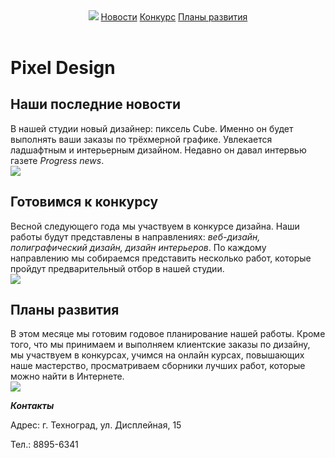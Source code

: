 <html>
    <body>
        <header>
            <img src="/uploads/2020/11/logo_0_1606475988.png"/>
            <a href="#news">Новости</a>
            <a href="#contest">Конкурс</a>
            <a href="#plans">Планы развития</a>
        </header>
         <link rel="stylesheet"href="style.css"/>
        <main>
            <h1>Pixel Design</h1>
            <h2 id="news">Наши последние новости</h2>
            <p>В нашей студии новый дизайнер: пиксель Cube. Именно он будет выполнять ваши заказы по трёхмерной графике. Увлекается ладшафтным и интерьерным дизайном. Недавно он давал интервью газете <i>Progress news</i>.<br/><img src ="/uploads/2020/11/news_0_1606476698.png"></p>
            <h2 id="contest">Готовимся к конкурсу</h2>
            <p>Весной следующего года мы участвуем в конкурсе дизайна. Наши работы будут представлены в направлениях: <i>веб-дизайн, полиграфический дизайн, дизайн интерьеров</i>. По каждому направлению мы собираемся представить несколько работ, которые пройдут предварительный отбор в нашей студии.<br/><img src="/uploads/2020/11/pixel-cells-3702056_1280_0_1606479607.png"/></p>
            <h2 contest="plans">Планы развития</h2>
            <p>В этом месяце мы готовим годовое планирование нашей работы. Кроме того, что мы принимаем и выполняем клиентские заказы по дизайну, мы участвуем в конкурсах, учимся на онлайн курсах, повышающих наше мастерство, просматриваем сборники лучших работ, которые можно найти в Интернете.<br/><img src="/uploads/2020/11/plans_0_1606479762.png"/></p>
        </main>
        <footer>
            <p><b><i>Контакты</i></b></p>
            <p>Адрес: г. Техноград, ул. Дисплейная, 15</p>
            <p>Тел.: 8895-6341</p>
        </footer>
    </body>
</html>
